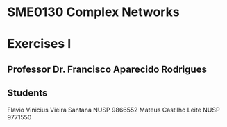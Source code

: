 # SME0130 Complex Networks
# Exercises I
## Professor Dr. Francisco Aparecido Rodrigues

## Students
Flavio Vinicius Vieira Santana	NUSP 9866552
Mateus Castilho Leite			NUSP 9771550

